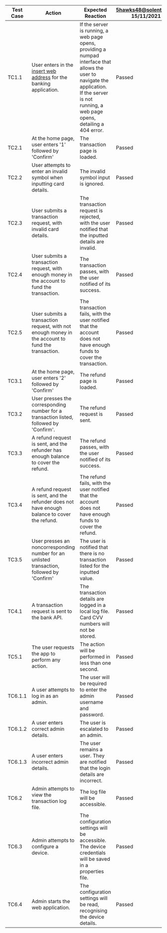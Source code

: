 | Test Case 	| Action                                                                                            	| Expected Reaction                                                                                                                                                                                 	| 5hawks48@solent.ac.uk 15/11/2021 |
|-----------	|---------------------------------------------------------------------------------------------------	|---------------------------------------------------------------------------------------------------------------------------------------------------------------------------------------------------	|----------------------------------|
| TC1.1     	| User enters in the [insert web address](url) for the banking application.                         	| If the server is running, a web page opens, providing a numpad interface that allows the user to navigate the application. If the server is not running, a web page opens, detailing a 404 error. 	|Passed	|
| TC2.1     	| At the home page, user enters '1' followed by 'Confirm'                                           	| The transaction page is loaded.                                                                                                                                                                   	|Passed	|
| TC2.2     	| User attempts to enter an invalid symbol when inputting card details.                             	| The invalid symbol input is ignored.                                                                                                                                                              	|Passed	|
| TC2.3     	| User submits a transaction request, with invalid card details.                                    	| The transaction request is rejected, with the user notified that the inputted details are invalid.                                                                                                	|Passed	|
| TC2.4     	| User submits a transaction request, with enough money in the account to fund the transaction.     	| The transaction passes, with the user notified of its success.                                                                                                                                    	|Passed	|
| TC2.5     	| User submits a transaction request, with not enough money in the account to fund the transaction. 	| The transaction fails, with the user notified that the account does not have enough funds to cover the transaction.                                                                               	|Passed	|
| TC3.1     	| At the home page, user enters '2' followed by 'Confirm'                                           	| The refund page is loaded.                                                                                                                                                                        	|Passed	|
| TC3.2     	| User presses the corresponding number for a transaction listed, followed by 'Confirm'.            	| The refund request is sent.                                                                                                                                                                       	|Passed	|
| TC3.3     	| A refund request is sent, and the refunder has enough balance to cover the refund.                	| The refund passes, with the user notified of its success.                                                                                                                                         	|Passed	|
| TC3.4     	| A refund request is sent, and the refunder does not have enough balance to cover the refund.      	| The refund fails, with the user notified that the account does not have enough funds to cover the refund.                                                                                         	|Passed	|
| TC3.5     	| User presses an  noncorresponding number for an unlisted transaction, followed by 'Confirm'       	| The user is notified that there is no transaction listed for the inputted value.                                                                                                                  	|Passed	|
| TC4.1     	| A transaction request is sent to the bank API.                                                    	| The transaction details are logged in a local log file. Card CVV numbers will not be stored.                                                                                                      	|Passed	|
| TC5.1     	| The user requests the app to perform any action.                                                  	| The action will be performed in less than one second.                                                                                                                                             	|Passed	|
| TC6.1.1   	| A user attempts to log in as an admin.                                                            	| The user will be required to enter the admin username and password.                                                                                                                               	|Passed	|
| TC6.1.2   	| A user enters correct admin details.                                                              	| The user is escalated to an admin.                                                                                                                                                                	|Passed	|
| TC6.1.3   	| A user enters incorrect admin details.                                                            	| The user remains a user. They are notified that the login details are incorrect.                                                                                                                  	|Passed	|
| TC6.2     	| Admin attempts to view the transaction log file.                                                  	| The log file will be accessible.                                                                                                                                                                  	|Passed	|
| TC6.3     	| Admin attempts to configure a device.                                                             	| The configuration settings will be accessible. The device credentials will be saved in a properties file.                                                                                         	|Passed	|
| TC6.4     	| Admin starts the web application.                                                                 	| The configuration settings will be read, recognising the device details.                                                                                                                          	|Passed	|